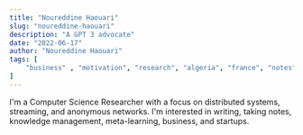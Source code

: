 ```yaml
---
title: "Noureddine Haouari"
slug: "noureddine-haouari"
description: "A GPT 3 advocate"
date: "2022-06-17"
author: "Noureddine Haouari"
tags: [
    "business" , "motivation", "research", "algeria", "france", "notes", "obsidian", "notion", "javascript", "nodejs", "dev", "startup", "books", "writing", "reading", "founder" 
]
---
```


I'm a Computer Science Researcher with a focus on distributed systems, streaming, and anonymous networks. I'm interested in writing, taking notes, knowledge management, meta-learning, business, and startups.  

